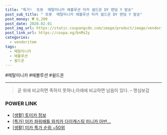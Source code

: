 ```yaml
--- 
title: "특가!  또봇  메탈미니카 에볼루션 미카 쉴드온 DY 랜덤 Y 발송" 
post_sub_title: " 또봇  메탈미니카 에볼루션 미카 쉴드온 DY 랜덤 Y 발송" 
post_money: ₩ 6,200 
post_date: 2020.02.01 
post_img_url: https://static.coupangcdn.com/image/product/image/vendoritem/2019/01/03/3669805967/55aa7663-1e5d-484b-b287-ffdc4e2921f5.jpg 
post_link_url: https://coupa.ng/bnMs2y 
categories: 
  - vendoritem 
tags: 
  - 메탈미니카 
  - 에볼루션 
  - 쉴드온 
--- 
```

  #메탈미니카 #에볼루션 #쉴드온 
<hr> 

> 곧 위에 비교하면 족하지 못하나,아래에 비교하면 남음이 있다. – 명심보감 


### POWER LINK

* <a href="https://blog.naver.com/fasyy4321/221763730547" target="_blank"> [생활] 토미카 정보 </a>
* <a href="https://blog.naver.com/santokki14/221792120689" target="_blank">[특가] 미카 파워배틀 와치카 다이캐스팅 미니카 아반...</a>
* <a href="https://blog.naver.com/sakai111/221792108349" target="_blank"> [생활] 미카 특가 순위 ~50위</a>
